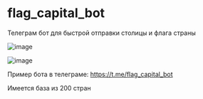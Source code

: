 # flag_capital_bot
Телеграм бот для быстрой отправки столицы и флага страны


![image](https://user-images.githubusercontent.com/110309924/184138040-8ccf51ec-7557-454c-8c0c-07451755df8c.png)


![image](https://user-images.githubusercontent.com/110309924/184138105-801da666-ebad-463e-af4d-ff6599b07363.png)



Пример бота в телеграме: https://t.me/flag_capital_bot

Имеется база из 200 стран
